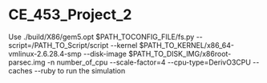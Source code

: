 # CE_453_Project_2

Use
./build/X86/gem5.opt $PATH_TOCONFIG_FILE/fs.py --script=/PATH_TO_Script/script --kernel $PATH_TO_KERNEL/x86_64-vmlinux-2.6.28.4-smp --disk-image $PATH_TO_DISK_IMG/x86root-parsec.img -n number_of_cpu --scale-factor=4 --cpu-type=DerivO3CPU --caches --ruby
to run the simulation
